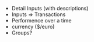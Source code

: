 - Detail Inputs (with descriptions)
- Inputs => Transactions
- Performence over a time
- currency ($/euro)
- Groups?
